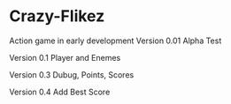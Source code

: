 # Crazy-Flikez
Action game in early development
Version 0.01 Alpha Test

Version 0.1 Player and Enemes

Version 0.3 Dubug, Points, Scores

Version 0.4 Add Best Score
